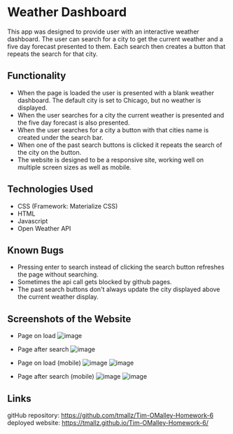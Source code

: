 # Weather Dashboard

This app was designed to provide user with an interactive weather dashboard. The user can search for a city to get the current weather and a five day forecast presented to them. Each search then creates a button that repeats the search for that city.

## Functionality

- When the page is loaded the user is presented with a blank weather dashboard. The default city is set to Chicago, but no weather is displayed.
- When the user searches for a city the current weather is presented and the five day forecast is also presented. 
- When the user searches for a city a button with that cities name is created under the search bar.
- When one of the past search buttons is clicked it repeats the search of the city on the button.
- The website is designed to be a responsive site, working well on multiple screen sizes as well as mobile.

## Technologies Used

- CSS (Framework: Materialize CSS) 
- HTML
- Javascript
- Open Weather API

## Known Bugs

- Pressing enter to search instead of clicking the search button refreshes the page without searching.
- Sometimes the api call gets blocked by github pages.
- The past search buttons don't always update the city displayed above the current weather display.

## Screenshots of the Website

- Page on load
![image](https://user-images.githubusercontent.com/61262154/119266551-db21dd80-bbb0-11eb-8d84-0c5f48410210.png)

- Page after search
![image](https://user-images.githubusercontent.com/61262154/119266581-fb519c80-bbb0-11eb-8105-b3b24a46f46b.png)

- Page on load (mobile)
 ![image](https://user-images.githubusercontent.com/61262154/119266627-2b993b00-bbb1-11eb-97ba-9558dc368072.png)
 ![image](https://user-images.githubusercontent.com/61262154/119266697-69965f00-bbb1-11eb-81c9-7ee7625a5404.png)

 
- Page after search (mobile)
![image](https://user-images.githubusercontent.com/61262154/119266664-51264480-bbb1-11eb-9257-94ac8bcff956.png)
![image](https://user-images.githubusercontent.com/61262154/119266684-5daa9d00-bbb1-11eb-9f9b-a86ed53da1e8.png)

## Links

gitHub repository: https://github.com/tmallz/Tim-OMalley-Homework-6
deployed website: https://tmallz.github.io/Tim-OMalley-Homework-6/
